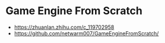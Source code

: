 # Game Engine From Scratch
* https://zhuanlan.zhihu.com/c_119702958
* https://github.com/netwarm007/GameEngineFromScratch/

